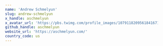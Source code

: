 ```yaml
---
name: 'Andrew Schmelyun'
slug: andrew-schmelyun
x_handle: aschmelyun
x_avatar_url: 'https://pbs.twimg.com/profile_images/1079118209561841671/dI-xB5Az_200x200.jpg'
github_handle: aschmelyun
website_url: 'https://aschmelyun.com/'
country_code: us
---
```

